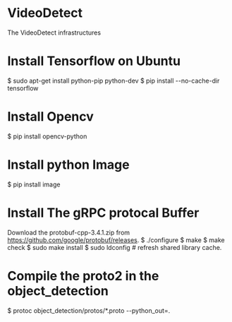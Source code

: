 # VideoDetect
The VideoDetect infrastructures

# Install Tensorflow on Ubuntu
$ sudo apt-get install python-pip python-dev
$ pip install --no-cache-dir tensorflow

# Install Opencv
$ pip install opencv-python

# Install python Image
$ pip install image

# Install The gRPC protocal Buffer
Download the protobuf-cpp-3.4.1.zip from https://github.com/google/protobuf/releases.
$ ./configure
$ make
$ make check
$ sudo make install
$ sudo ldconfig # refresh shared library cache.

# Compile the proto2 in the object_detection
$ protoc object_detection/protos/*.proto --python_out=.



